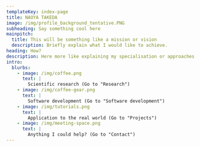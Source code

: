 ```yaml
---
templateKey: index-page
title: NAOYA TAKEDA
image: /img/profile_background_tentative.PNG
subheading: Say something cool here
mainpitch:
  title: This will be something like a mission or vision
  description: Briefly explain what I would like to achieve.
heading: How?
description: Here more like explaining my specialisation or approaches
intro:
  blurbs:
    - image: /img/coffee.png
      text: |
        Scientific research (Go to "Research")
    - image: /img/coffee-gear.png
      text: |
        Software development (Go to "Software development")
    - image: /img/tutorials.png
      text: |
        Application to the real world (Go to "Projects")
    - image: /img/meeting-space.png
      text: |
        Anything I could help? (Go to "Contact")
---
```


